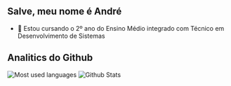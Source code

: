 ## Salve, meu nome é André
- 🌱 Estou cursando o 2º ano do Ensino Médio integrado com Técnico em Desenvolvimento de Sistemas

## Analitics do Github
![Most used languages](https://github-readme-stats-ydewolfs-projects.vercel.app/api/top-langs/?username=yDewolf&theme=radical&show_icons=true&hide_border=true&count_private=true)
![Github Stats](https://github-readme-stats-ydewolfs-projects.vercel.app/api?username=yDewolf&theme=radical&show_icons=true&hide_border=true&count_private=true)
